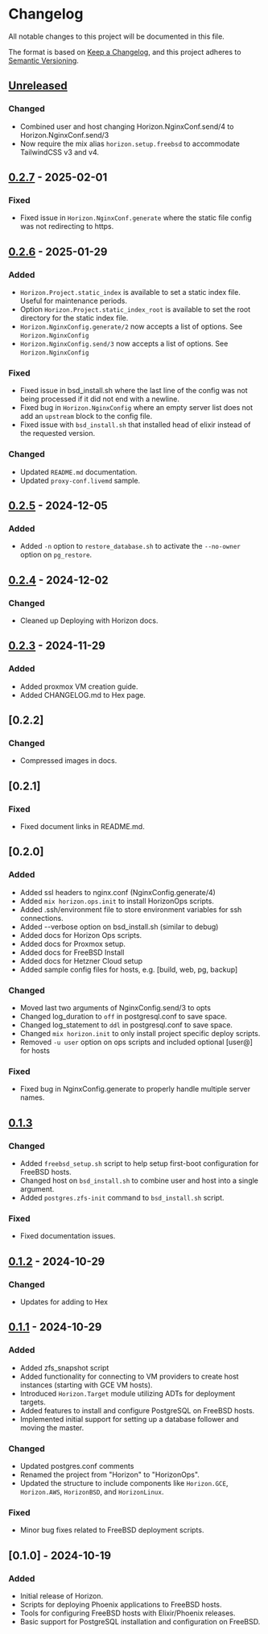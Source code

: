 # Changelog

All notable changes to this project will be documented in this file.

The format is based on [Keep a Changelog](https://keepachangelog.com/en/1.0.0/), and this project adheres to [Semantic Versioning](https://semver.org/spec/v2.0.0.html).

## [Unreleased]

### Changed
- Combined user and host changing Horizon.NginxConf.send/4 to Horizon.NginxConf.send/3
- Now require the mix alias `horizon.setup.freebsd` to accommodate TailwindCSS v3 and v4.


## [0.2.7] - 2025-02-01

### Fixed
- Fixed issue in `Horizon.NginxConf.generate` where the static file config was not redirecting to https.


## [0.2.6] - 2025-01-29

### Added
- `Horizon.Project.static_index` is available to set a static index file. Useful for maintenance periods.
- Option `Horizon.Project.static_index_root` is available to set the root directory for the static index file.
- `Horizon.NginxConfig.generate/2` now accepts a list of options. See `Horizon.NginxConfig`
- `Horizon.NginxConfig.send/3` now accepts a list of options. See `Horizon.NginxConfig`

### Fixed
- Fixed issue in bsd_install.sh where the last line of the config was not being processed if it did not end with a newline.
- Fixed bug in `Horizon.NginxConfig` where an empty server list does not add an `upstream` block to the config file.
- Fixed issue with `bsd_install.sh` that installed head of elixir instead of the requested version.

### Changed
- Updated `README.md` documentation.
- Updated `proxy-conf.livemd` sample.


## [0.2.5] - 2024-12-05
### Added
- Added `-n` option to `restore_database.sh` to activate the `--no-owner` option on `pg_restore`.



## [0.2.4] - 2024-12-02
### Changed
- Cleaned up Deploying with Horizon docs.



## [0.2.3] - 2024-11-29
### Added
- Added proxmox VM creation guide.
- Added CHANGELOG.md to Hex page.



## [0.2.2]
### Changed
- Compressed images in docs.



## [0.2.1]
### Fixed
- Fixed document links in README.md.



## [0.2.0]
### Added
- Added ssl headers to nginx.conf (NginxConfig.generate/4)
- Added `mix horizon.ops.init` to install HorizonOps scripts.
- Added .ssh/environment file to store environment variables for ssh connections.
- Added --verbose option on bsd_install.sh (similar to debug)
- Added docs for Horizon Ops scripts.
- Added docs for Proxmox setup.
- Added docs for FreeBSD Install
- Added docs for Hetzner Cloud setup
- Added sample config files for hosts, e.g. [build, web, pg, backup]

### Changed
- Moved last two arguments of NginxConfig.send/3 to opts
- Changed log_duration to `off` in postgresql.conf to save space.
- Changed log_statement to `ddl` in postgresql.conf to save space.
- Changed `mix horizon.init` to only install project specific deploy scripts.
- Removed `-u user` option on ops scripts and included optional [user@] for hosts

### Fixed
- Fixed bug in NginxConfig.generate to properly handle multiple server names.



## [0.1.3]
### Changed
- Added `freebsd_setup.sh` script to help setup first-boot configuration for FreeBSD hosts.
- Changed host on `bsd_install.sh` to combine user and host into a single argument.
- Added `postgres.zfs-init` command to `bsd_install.sh` script.

### Fixed
- Fixed documentation issues.



## [0.1.2] - 2024-10-29
### Changed
- Updates for adding to Hex

## [0.1.1] - 2024-10-29
### Added
- Added zfs_snapshot script
- Added functionality for connecting to VM providers to create host instances (starting with GCE VM hosts).
- Introduced `Horizon.Target` module utilizing ADTs for deployment targets.
- Added features to install and configure PostgreSQL on FreeBSD hosts.
- Implemented initial support for setting up a database follower and moving the master.

### Changed
- Updated postgres.conf comments
- Renamed the project from "Horizon" to "HorizonOps".
- Updated the structure to include components like `Horizon.GCE`, `Horizon.AWS`, `HorizonBSD`, and `HorizonLinux`.

### Fixed
- Minor bug fixes related to FreeBSD deployment scripts.

## [0.1.0] - 2024-10-19
### Added
- Initial release of Horizon.
- Scripts for deploying Phoenix applications to FreeBSD hosts.
- Tools for configuring FreeBSD hosts with Elixir/Phoenix releases.
- Basic support for PostgreSQL installation and configuration on FreeBSD.

[Unreleased]: https://github.com/jfreeze/horizon/compare/v0.1.1...HEAD
[0.1.1]: https://github.com/jfreeze/horizon/tree/0.1.1
[0.1.2]: https://github.com/jfreeze/horizon/tree/0.1.2
[0.1.3]: https://github.com/jfreeze/horizon/tree/0.1.3
[0.2.3]: https://github.com/jfreeze/horizon/tree/0.2.3
[0.2.4]: https://github.com/jfreeze/horizon/tree/0.2.4
[0.2.5]: https://github.com/jfreeze/horizon/tree/0.2.5
[0.2.6]: https://github.com/jfreeze/horizon/tree/0.2.6
[0.2.7]: https://github.com/jfreeze/horizon/tree/0.2.7
